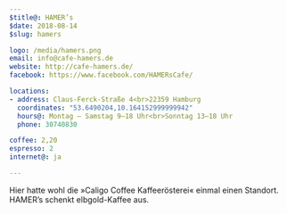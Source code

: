```yaml
---
$title@: HAMER’s
$date: 2018-08-14
$slug: hamers

logo: /media/hamers.png
email: info@cafe-hamers.de
website: http://cafe-hamers.de/
facebook: https://www.facebook.com/HAMERsCafe/

locations:
- address: Claus-Ferck-Straße 4<br>22359 Hamburg
  coordinates: "53.6490204,10.164152999999942"
  hours@: Montag – Samstag 9–18 Uhr<br>Sonntag 13–18 Uhr
  phone: 30740830

coffee: 2,20
espresso: 2
internet@: ja

---
```

Hier hatte wohl die »Caligo Coffee Kaffeerösterei« einmal einen Standort. HAMER’s schenkt elbgold-Kaffee aus.